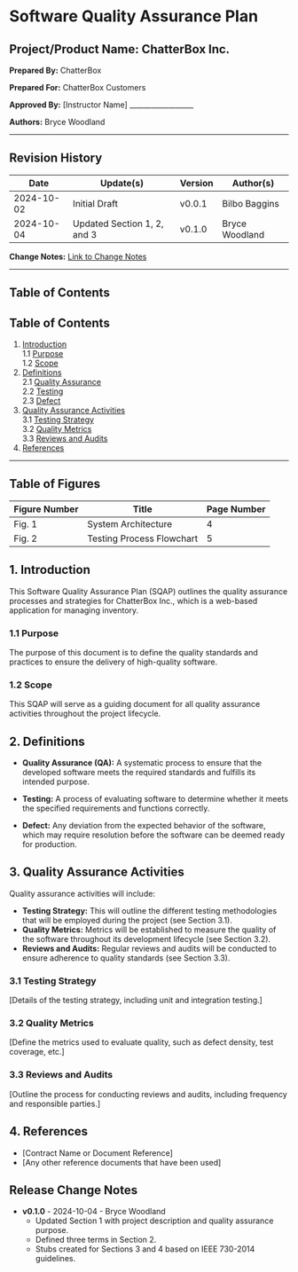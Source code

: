 # Software Quality Assurance Plan

## Project/Product Name: ChatterBox Inc.

**Prepared By:** ChatterBox

**Prepared For:** ChatterBox Customers

**Approved By:** [Instructor Name] __________________  

**Authors:** Bryce Woodland

---

## Revision History

| Date            | Update(s)                   | Version         | Author(s)                 | 
|-----------------|-----------------------------|-----------------|---------------------------|
| 2024-10-02      | Initial Draft               | v0.0.1          | Bilbo Baggins             | 
| 2024-10-04      | Updated Section 1, 2, and 3 | v0.1.0          | Bryce Woodland            |

**Change Notes:** [Link to Change Notes](#release-change-notes)

---

## Table of Contents

## Table of Contents

1. [Introduction](#1-introduction)  
   1.1 [Purpose](#11-purpose)  
   1.2 [Scope](#12-scope)  
2. [Definitions](#2-definitions)  
   2.1 [Quality Assurance](#21-quality-assurance)  
   2.2 [Testing](#22-testing)  
   2.3 [Defect](#23-defect)  
3. [Quality Assurance Activities](#3-quality-assurance-activities)  
   3.1 [Testing Strategy](#31-testing-strategy)  
   3.2 [Quality Metrics](#32-quality-metrics)  
   3.3 [Reviews and Audits](#33-reviews-and-audits)  
4. [References](#4-references)    

---

## Table of Figures

| Figure Number | Title                        | Page Number |
|---------------|------------------------------|-------------|
| Fig. 1        | System Architecture          | 4           |
| Fig. 2        | Testing Process Flowchart    | 5           |

## 1. Introduction

This Software Quality Assurance Plan (SQAP) outlines the quality assurance processes and strategies for ChatterBox Inc., which is a web-based application for managing inventory.

### 1.1 Purpose
The purpose of this document is to define the quality standards and practices to ensure the delivery of high-quality software.

### 1.2 Scope
This SQAP will serve as a guiding document for all quality assurance activities throughout the project lifecycle.

## 2. Definitions

- **Quality Assurance (QA):** A systematic process to ensure that the developed software meets the required standards and fulfills its intended purpose.

- **Testing:** A process of evaluating software to determine whether it meets the specified requirements and functions correctly.

- **Defect:** Any deviation from the expected behavior of the software, which may require resolution before the software can be deemed ready for production.

## 3. Quality Assurance Activities

Quality assurance activities will include:
- **Testing Strategy:** This will outline the different testing methodologies that will be employed during the project (see Section 3.1).
- **Quality Metrics:** Metrics will be established to measure the quality of the software throughout its development lifecycle (see Section 3.2).
- **Reviews and Audits:** Regular reviews and audits will be conducted to ensure adherence to quality standards (see Section 3.3).

### 3.1 Testing Strategy
[Details of the testing strategy, including unit and integration testing.]

### 3.2 Quality Metrics
[Define the metrics used to evaluate quality, such as defect density, test coverage, etc.]

### 3.3 Reviews and Audits
[Outline the process for conducting reviews and audits, including frequency and responsible parties.]

## 4. References

- [Contract Name or Document Reference]
- [Any other reference documents that have been used]

## Release Change Notes

- **v0.1.0** - 2024-10-04 - Bryce Woodland
    - Updated Section 1 with project description and quality assurance purpose.
    - Defined three terms in Section 2.
    - Stubs created for Sections 3 and 4 based on IEEE 730-2014 guidelines.

